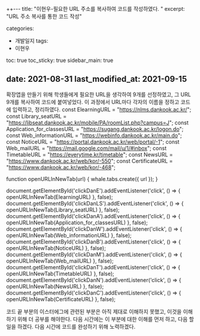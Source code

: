 ++---
title:  "이현우-필요한 URL 주소를 복사하여 코드를 작성하였다. "
excerpt: "URL 주소 복사를 통한 코드 작성"

categories:
  - 개발일지
tags:
  - 이현우

toc: true
toc_sticky: true
sidebar_main: true
 
date: 2021-08-31
last_modified_at: 2021-09-15
---

확장앱을 만들기 위해 학생들에게 필요한 URL을 생각하여 9개를 선정하였고, 그 URL 9개를 복사하여 코드에 붙여넣었다. 이 과정에서 URL마다 각자의 이름을 정하고 코드에 입력하고, 정리하였다. 
const ElearningURL = "https://nlms.dankook.ac.kr/";
const Library_seatURL = "https://libseat.dankook.ac.kr/mobile/PA/roomList.php?campus=J";
const Application_for_classesURL = "https://sugang.dankook.ac.kr/logon.do";
const Web_informationURL = "https://webinfo.dankook.ac.kr/main.do";
const NoticeURL = "https://portal.dankook.ac.kr/web/portal/-1";
const Web_mailURL = "https://mail.google.com/mail/u/1/#inbox";
const TimetableURL = "https://everytime.kr/timetable";
const NewsURL = "https://www.dankook.ac.kr/web/kor/-550";
const CertificateURL = "https://www.dankook.ac.kr/web/kor/-468";


function openURLInNewTab(url) {
    whale.tabs.create({ url });
}

document.getElementById('clickDanE').addEventListener('click', () => { openURLInNewTab(ElearningURL) }, false);
document.getElementById('clickDanLS').addEventListener('click', () => { openURLInNewTab(Library_seatURL) }, false);
document.getElementById('clickDanA').addEventListener('click', () => { openURLInNewTab(Application_for_classesURL) }, false);
document.getElementById('clickDanW').addEventListener('click', () => { openURLInNewTab(Web_informationURL) }, false);
document.getElementById('clickDanB').addEventListener('click', () => { openURLInNewTab(NoticeURL) }, false);
document.getElementById('clickDanM').addEventListener('click', () => { openURLInNewTab(Web_mailURL) }, false);
document.getElementById('clickDanT').addEventListener('click', () => { openURLInNewTab(TimetableURL) }, false);
document.getElementById('clickDanN').addEventListener('click', () => { openURLInNewTab(NewsURL) }, false);
document.getElementById('clickDanC').addEventListener('click', () => { openURLInNewTab(CertificateURL) }, false);

코드 끝 부분의 이스터에그에 관련된 부분은 아직 제대로 이해하지 못했고, 이것을 이해하기 위해 더 공부를 해야한다. 
다음 시간에는 이 부분에 대한 이해를 먼저 하고, 다음 할 일을 하겠다. 다음 시간에 코드를 완성하기 위해 노력하겠다. 